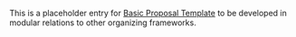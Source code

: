 This is a placeholder entry for [Basic Proposal Template](https://docs.google.com/document/d/14UYHjZ973h25BAy7LWiBLnv1w6EvzuNn7QZFG5i83NA/edit?usp=sharing) to be developed in modular relations to other organizing frameworks.
